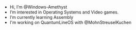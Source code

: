 - Hi, I’m @Windows-Amethyst
- I’m interested in Operating Systems and Video games.
- I’m currently learning Assembly
- I'm working on QuantumLineOS with @MohnStreuselKuchen

<!---
Windows-Amethyst/Windows-Amethyst is a ✨ special ✨ repository because its `README.md` (this file) appears on your GitHub profile.
You can click the Preview link to take a look at your changes.
--->
